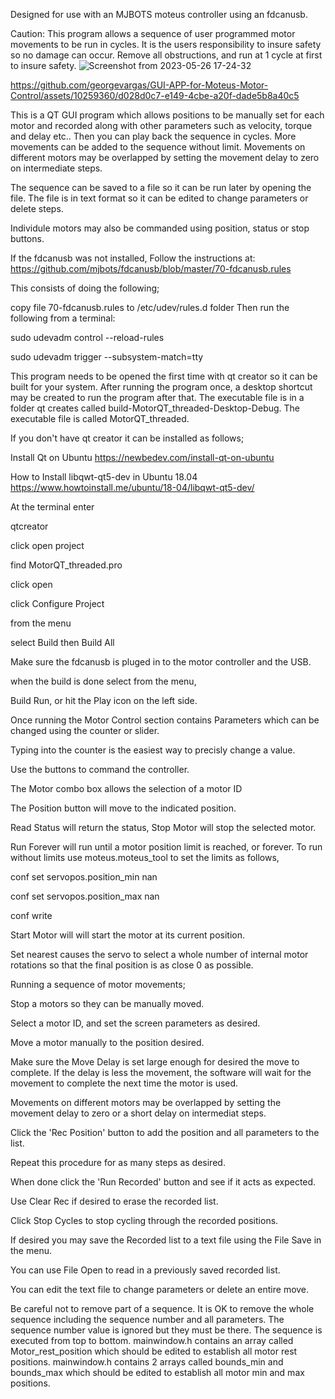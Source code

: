 Designed for use with an MJBOTS moteus controller using an fdcanusb.

Caution: This program allows a sequence of user programmed motor movements to be run in cycles. It is the users responsibility to insure safety so no damage can occur. Remove all obstructions, and run at 1 cycle at first to insure safety.
![Screenshot from 2023-05-26 17-24-32](https://github.com/georgevargas/GUI-APP-for-Moteus-Motor-Control/assets/10259360/3da9fb12-9768-40ca-9712-4125ce8aaf19)

https://github.com/georgevargas/GUI-APP-for-Moteus-Motor-Control/assets/10259360/d028d0c7-e149-4cbe-a20f-dade5b8a40c5


This is a QT GUI program which allows positions to be manually set for each motor and recorded along with other parameters such as velocity, torque and delay etc.. 
Then you can play back the sequence in cycles. More movements can be added to the sequence without limit. Movements on different motors may be overlapped by setting the movement delay to zero on intermediate steps.

The sequence can be saved to a file so it can be run later by opening the file. The file is in text format so it can be edited to change parameters or delete steps. 

Individule motors may also be commanded using position, status or stop buttons.

If the fdcanusb was not installed, Follow the instructions at: https://github.com/mjbots/fdcanusb/blob/master/70-fdcanusb.rules 

This consists of doing the following;

copy file 70-fdcanusb.rules to /etc/udev/rules.d folder Then run the following from a terminal:

sudo udevadm control --reload-rules 

sudo udevadm trigger --subsystem-match=tty


This program needs to be opened the first time with qt creator so it can be built for your system. After running the program once, a desktop shortcut may be created to run the program after that. The executable file is in a folder qt creates called build-MotorQT_threaded-Desktop-Debug. The executable file is called MotorQT_threaded.

If you don't have qt creator it can be installed as follows;

Install Qt on Ubuntu 
https://newbedev.com/install-qt-on-ubuntu

How to Install libqwt-qt5-dev in Ubuntu 18.04
https://www.howtoinstall.me/ubuntu/18-04/libqwt-qt5-dev/

At the terminal enter 

qtcreator <cr>
  
click open project
  
find MotorQT_threaded.pro 
  
click open 
  
click Configure Project
  
from the menu 
  
select Build then Build All

Make sure the fdcanusb is pluged in to the motor controller and the USB.

when the build is done select from the menu,
  
Build Run, or hit the Play icon on the left side.

Once running the Motor Control section contains Parameters which can be changed using the counter or slider.
  
Typing into the counter is the easiest way to precisly change a value.
  
Use the buttons to command the controller.
  
The Motor combo box allows the selection of a motor ID 
  
The Position button will move to the indicated position. 
  
Read Status will return the status, Stop Motor will stop the selected motor.
  
Run Forever will run until a motor position limit is reached, or forever. To run without limits use moteus.moteus_tool to set the limits as follows,
  
   conf set servopos.position_min nan
  
   conf set servopos.position_max nan
  
   conf write
  
Start Motor will will start the motor at its current position.
  
Set nearest causes the servo to select a whole number of internal motor rotations so that the final position is as close 0 as possible.

Running a sequence of motor movements; 
  
Stop a motors so they can be manually moved.
  
Select a motor ID, and set the screen parameters as desired.
  
Move a motor manually to the position desired.
  
Make sure the Move Delay is set large enough for desired the move to complete. 
If the delay is less the movement, the software will wait for the movement to complete the next time the motor is used.

Movements on different motors may be overlapped by setting the movement delay to zero or a short delay on intermediat steps.
  
Click the 'Rec Position' button to add the position and all parameters to the list. 
  
Repeat this procedure for as many steps as desired.
  
When done click the 'Run Recorded' button and see if it acts as expected.
  
Use Clear Rec if desired to erase the recorded list.
  
Click Stop Cycles to stop cycling through the recorded positions.

If desired you may save the Recorded list to a text file using the File Save in the menu. 
  
You can use File Open to read in a previously saved recorded list.
  
You can edit the text file to change parameters or delete an entire move.
  
Be careful not to remove part of a sequence. It is OK to remove the whole sequence including the sequence number and all parameters. 
The sequence number value is ignored but they must be there. 
The sequence is executed from top to bottom.
mainwindow.h contains an array called Motor_rest_position which should be edited to establish all motor rest positions.
mainwindow.h contains 2 arrays called bounds_min and bounds_max which should be edited to establish all motor min and max positions. 
